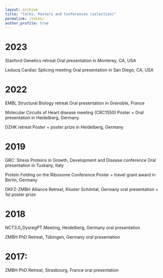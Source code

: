 ```yaml
---
layout: archive
title: "Talks, Posters and Conferences (selection)"
permalink: /talks/
author_profile: true
---
```


# 2023
Stanford Genetics retreat 
Oral presentation in Monterey, CA, USA

Leducq Cardiac Splicing meeting
Oral presentation in San Diego, CA, USA

# 2022
EMBL Structural Biology retreat
Oral presentation in Grenoble, France

Molecular Circuits of Heart disease meeting (CRC1550)
Poster + Oral presentation in Heidelberg, Germany

DZHK retreat 
Poster + poster prize in Heidelberg, Germany

# 2019
GRC: Stress Proteins in Growth, Development and Disease conference
Oral presentation in Tuskany, Italy 

Protein Folding on the Ribosome Conference
Poster + travel grant award in Berlin, Germany 

DKFZ-ZMBH Alliance Retreat, Kloster Schöntal, Germany 
oral presentation + 1st poster prize

# 2018
NCT3.0_DysregPT Meeting, Heidelberg, Germany 
oral presentation		

ZMBH PhD Retreat, Tübingen, Germany 
oral presentation				

# 2017: 
ZMBH PhD Retreat, Strasbourg, France
oral presentation




